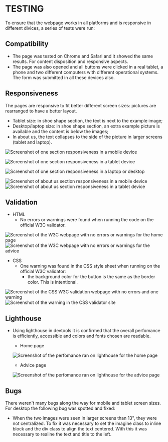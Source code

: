 # TESTING

To ensure that the webpage works in all platforms and is responsive in different divices, a series of tests were run:

## Compatibility

* The page was tested on Chrome and Safari and it showed the same results. For content disposition and responsive aspects.
* The page was also opened and all buttons were clicked in a real tablet, a phone and two different computers with different operational systems. The form was submitted in all these devices also.


## Responsiveness

The pages are responsive to fit better different screen sizes: pictures are rearranged to have a better layout.

* Tablet size: in shoe shape section, the text is next to the example image;
* Desktop/laptop size: in shoe shape section, an extra example picture is available and the content is below the images;
* In about us, the text collapses to the side of the picture in larger screens (tablet and laptop).

![Screenshot of one section responsiveness in a mobile device](assets/images/advice2.png)

![Screenshot of one section responsiveness in a tablet device](assets/images/advice3.png)

![Screenshot of one section responsiveness in a laptop or desktop](assets/images/advice4.png)

![Screenshot of about us section responsiveness in a mobile device](assets/images/about-us-mobile.png) 
![Screenshot of about us section responsiveness in a tablet device](assets/images/about-us-tablet.png)


## Validation

* HTML
    - No errors or warnings were found when running the code on the official W3C validator.

![Screenshot of the W3C webpage with no errors or warnings for the home page](assets/images/validation-HTML-index.png)
![Screenshot of the W3C webpage with no errors or warnings for the advice](assets/images/validation-HTML-advice.png)

* CSS
    - One warning was found in the CSS style sheet when running on the official W3C validator:
        + the background color for the button is the same as the border color. This is intentional. 

![Screenshot of the CSS W3C validation webpage with no errors and one warning](assets/images/validation-css.png)
![Screenshot of the warning in the CSS validator site](assets/images/warning.png)

## Lighthouse

* Using lighthouse in devtools it is confirmed that the overall perfomance is efficiently, accessible and colors and fonts chosen are readable.

    - Home page

    ![Screenshot of the perfomance ran on lighthouse for the home page](assets/images/performance-index.png)

    - Advice page

    ![Screenshot of the perfomance ran on lighthouse for the advice page](assets/images/performance-advice.png)

## Bugs

There weren't many bugs along the way for mobile and tablet screen sizes. For desktop the following bug was spotted and fixed:

* When the two images were seen in larger screens than 13", they were not centralized. To fix it was necessary to set the imagine class to inline block and the div class to align the text centered. With this it was necessary to realine the text and title to the left.



